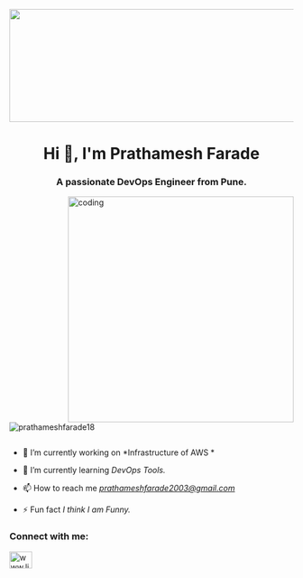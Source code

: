 <p align="center"> <img src="https://stock.adobe.com/images/businessman-holding-software-development-icon-global-structure-networking-and-data-integration-connection-cloud-computing-solutions-agile-development-service-tech-innovation-and-digital-network/790563302" width="1000" height="200" /> </p>
<h1 align="center">Hi 👋, I'm Prathamesh Farade</h1>
<h3 align="center">A passionate DevOps Engineer from Pune.</h3>

<img align="right" alt="coding" width="400" src="https://user-images.githubusercontent.com/55389276/140866485-8fb1c876-9a8f-4d6a-98dc-08c4981eaf70.gif"> </img>

<p align="left"> <img src="https://komarev.com/ghpvc/?username=prathameshfarade18&label=Profile%20views&color=0e75b6&style=flat" alt="prathameshfarade18" /> </p>

<p align="left"> <a href="https://twitter.com/" target="blank"><img src="https://img.shields.io/twitter/follow/?logo=twitter&style=for-the-badge" alt="" /></a> </p>

- 🔭 I’m currently working on *Infrastructure of AWS *

- 🌱 I’m currently learning *DevOps Tools.*

- 📫 How to reach me *prathameshfarade2003@gmail.com*

- ⚡ Fun fact *I think I am Funny.*

<h3 align="left">Connect with me:</h3>
<p align="left">
<a href="https://linkedin.com/in/www.linkedin.com/in/prathamesh-farade-50567625b" target="blank"><img align="center" src="https://raw.githubusercontent.com/rahuldkjain/github-profile-readme-generator/master/src/images/icons/Social/linked-in-alt.svg" alt="www.linkedin.com/in/prathamesh-farade-50567625b" height="30" width="40" /></a>
</p>



